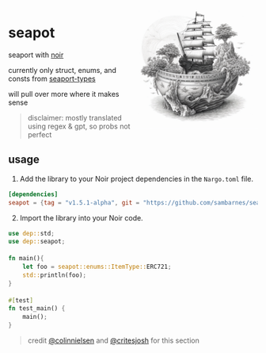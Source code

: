 <img align="right" width="250" height="250" top="100" src="./README.png">

# seapot

seaport with [noir](https://noir-lang.org/)

currently only struct, enums, and consts from [seaport-types](https://github.com/ProjectOpenSea/seaport-types)

will pull over more where it makes sense

> disclaimer: mostly translated using regex & gpt, so probs not perfect

## usage

1. Add the library to your Noir project dependencies in the `Nargo.toml` file.

```toml
[dependencies]
seapot = {tag = "v1.5.1-alpha", git = "https://github.com/sambarnes/seapot"}
```

2. Import the library into your Noir code.

```rust
use dep::std;
use dep::seapot;

fn main(){
    let foo = seapot::enums::ItemType::ERC721;
    std::println(foo);
}

#[test]
fn test_main() {
    main();
}

```

> credit [@colinnielsen](https://github.com/colinnielsen) and [@critesjosh](https://github.com/critesjosh/noir-lib-demo)  for this section
